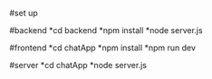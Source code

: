 #set up

#backend
*cd backend
*npm install
*node server.js

#frontend
*cd chatApp
*npm install
*npm run dev

#server
*cd chatApp
*node server.js
